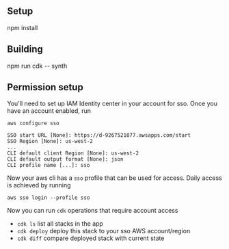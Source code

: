 ## Setup

npm install

## Building
npm run cdk -- synth

## Permission setup
You'll need to set up IAM Identity center in your account for sso.  Once you have an account enabled, run

```
aws configure sso
```

```
SSO start URL [None]: https://d-9267521077.awsapps.com/start
SSO Region [None]: us-west-2
...
CLI default client Region [None]: us-west-2
CLI default output format [None]: json
CLI profile name [...]: sso
```

Now your aws cli has a `sso` profile that can be used for access.  Daily access is achieved by running
```
aws sso login --profile sso
```

Now you can run `cdk` operations that require account access

 * `cdk ls`          list all stacks in the app
 * `cdk deploy`      deploy this stack to your sso AWS account/region
 * `cdk diff`        compare deployed stack with current state
